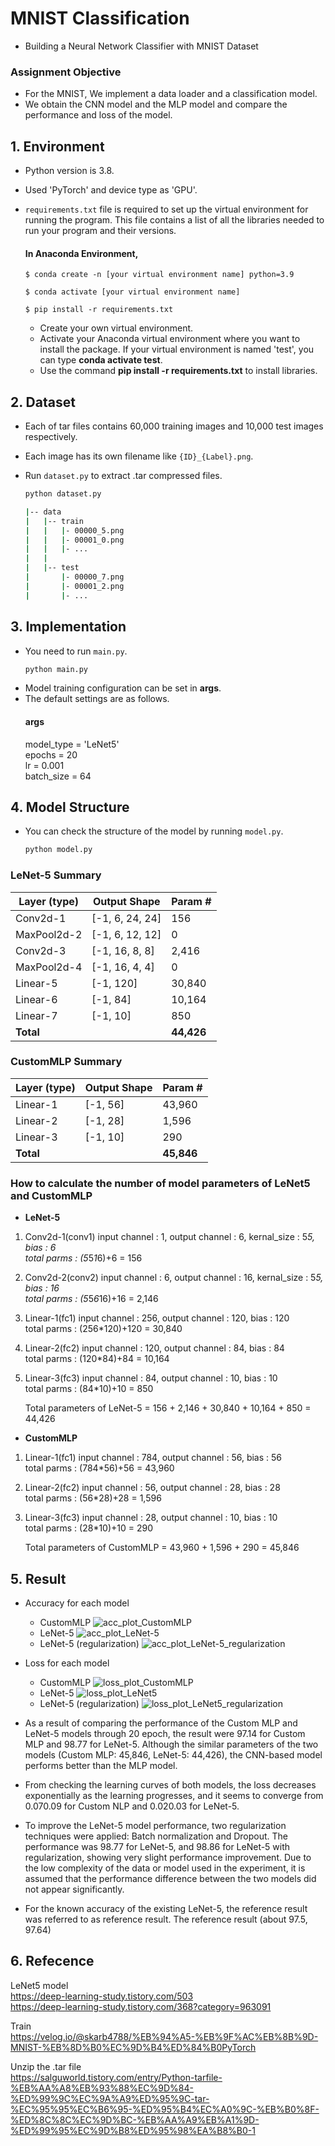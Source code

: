 # MNIST Classification
- Building a Neural Network Classifier with MNIST Dataset

### Assignment Objective
- For the MNIST, We implement a data loader and a classification model.
- We obtain the CNN model and the MLP model and compare the performance and loss of the model.

## 1. Environment
- Python version is 3.8.
- Used 'PyTorch' and device type as 'GPU'.
- `requirements.txt` file is required to set up the virtual environment for running the program. This file contains a list of all the libraries needed to run your program and their versions.

    #### In **Anaconda** Environment,

  ```
  $ conda create -n [your virtual environment name] python=3.9
  
  $ conda activate [your virtual environment name]
  
  $ pip install -r requirements.txt
  ```

  - Create your own virtual environment.
  - Activate your Anaconda virtual environment where you want to install the package. If your virtual environment is named 'test', you can type **conda activate test**.
  - Use the command **pip install -r requirements.txt** to install libraries.

## 2. Dataset
- Each of tar files contains 60,000 training images and 10,000 test images respectively.
- Each image has its own filename like `{ID}_{Label}.png`.
- Run `dataset.py` to extract .tar compressed files.

  ```bash
  python dataset.py
  ```

  ```bash
  |-- data
  |   |-- train
  |   |   |- 00000_5.png
  |   |   |- 00001_0.png
  |   |   |- ...
  |   |
  |   |-- test
  |       |- 00000_7.png
  |       |- 00001_2.png
  |       |- ...
  ```

## 3. Implementation
- You need to run `main.py`.
  ```bash
  python main.py
  ```
- Model training configuration can be set in **args**.
- The default settings are as follows.
    #### args
    model_type = 'LeNet5'  
    epochs = 20  
    lr = 0.001  
    batch_size = 64  

## 4. Model Structure
- You can check the structure of the model by running `model.py`.

  ```bash
  python model.py
  ```

### LeNet-5 Summary

| Layer (type)   | Output Shape      | Param # |
|----------------|-------------------|---------|
| Conv2d-1       | [-1, 6, 24, 24]   | 156     |
| MaxPool2d-2    | [-1, 6, 12, 12]   | 0       |
| Conv2d-3       | [-1, 16, 8, 8]    | 2,416   |
| MaxPool2d-4    | [-1, 16, 4, 4]    | 0       |
| Linear-5       | [-1, 120]         | 30,840  |
| Linear-6       | [-1, 84]          | 10,164  |
| Linear-7       | [-1, 10]          | 850     |
| **Total**      |                   | **44,426** |

### CustomMLP Summary

| Layer (type)   | Output Shape      | Param # |
|----------------|-------------------|---------|
| Linear-1       | [-1, 56]          | 43,960  |
| Linear-2       | [-1, 28]          | 1,596   |
| Linear-3       | [-1, 10]          | 290     |
| **Total**      |                   | **45,846** |

### How to calculate the number of model parameters of LeNet5 and CustomMLP

- **LeNet-5**
1. Conv2d-1(conv1) 
     input channel : 1, output channel : 6, kernal_size : 5*5, bias : 6  
     total parms : (5*5*1*6)+6 = 156
2. Conv2d-2(conv2)
     input channel : 6, output channel : 16, kernal_size : 5*5, bias : 16  
     total parms : (5*5*6*16)+16 = 2,146
3. Linear-1(fc1)
     input channel : 256, output channel : 120, bias : 120  
     total parms : (256*120)+120 = 30,840
4. Linear-2(fc2)
     input channel : 120, output channel : 84, bias : 84  
     total parms : (120*84)+84 = 10,164
5. Linear-3(fc3)
     input channel : 84, output channel : 10, bias : 10  
     total parms : (84*10)+10 = 850

     Total parameters of LeNet-5 = 156 + 2,146 + 30,840 + 10,164 + 850 = 44,426

- **CustomMLP**
1. Linear-1(fc1)
     input channel : 784, output channel : 56, bias : 56  
     total parms : (784*56)+56 = 43,960
2. Linear-2(fc2)
     input channel : 56, output channel : 28, bias : 28  
     total parms : (56*28)+28 = 1,596
3. Linear-3(fc3)
     input channel : 28, output channel : 10, bias : 10  
     total parms : (28*10)+10 = 290

     Total parameters of CustomMLP = 43,960 + 1,596 + 290 = 45,846

## 5. Result

- Accuracy for each model
  - CustomMLP
  ![acc_plot_CustomMLP](https://github.com/bae-sohee/MNIST_Classification/assets/123538321/32dcd452-a016-483e-a58f-7dfa5b0b4568)
  - LeNet-5
  ![acc_plot_LeNet-5](https://github.com/bae-sohee/MNIST_Classification/assets/123538321/9bc7ffea-b539-4f58-a583-3913fce87357)
  - LeNet-5 (regularization)
  ![acc_plot_LeNet-5_regularization](https://github.com/bae-sohee/MNIST_Classification/assets/123538321/1a91a124-a4ce-4c88-ad47-a226fe5f4d44)

- Loss for each model
  - CustomMLP
  ![loss_plot_CustomMLP](https://github.com/bae-sohee/MNIST_Classification/assets/123538321/35787296-2a64-442c-8946-88675c2d59fc)
  - LeNet-5
  ![loss_plot_LeNet5](https://github.com/bae-sohee/MNIST_Classification/assets/123538321/50088e04-19c7-40c5-8d08-b1c9a4263d53)
  - LeNet-5 (regularization)
  ![loss_plot_LeNet5_regularization](https://github.com/bae-sohee/MNIST_Classification/assets/123538321/47d870a3-6790-4bb2-99c3-8128e4657897)

- As a result of comparing the performance of the Custom MLP and LeNet-5 models through 20 epoch, the result were 97.14 for Custom MLP and 98.77 for LeNet-5. Although the similar parameters of the two models (Custom MLP: 45,846, LeNet-5: 44,426), the CNN-based model performs better than the MLP model.
- From checking the learning curves of both models, the loss decreases exponentially as the learning progresses, and it seems to converge from 0.070.09 for Custom NLP and 0.020.03 for LeNet-5.
- To improve the LeNet-5 model performance, two regularization techniques were applied: Batch normalization and Dropout. The performance was 98.77 for LeNet-5, and 98.86 for LeNet-5 with regularization, showing very slight performance improvement. Due to the low complexity of the data or model used in the experiment, it is assumed that the performance difference between the two models did not appear significantly.  
- For the known accuracy of the existing LeNet-5, the reference result was referred to as reference result. The reference result (about 97.5, 97.64)

## 6. Refecence

LeNet5 model  
https://deep-learning-study.tistory.com/503  
https://deep-learning-study.tistory.com/368?category=963091  

Train  
https://velog.io/@skarb4788/%EB%94%A5-%EB%9F%AC%EB%8B%9D-MNIST-%EB%8D%B0%EC%9D%B4%ED%84%B0PyTorch

Unzip the .tar file  
https://salguworld.tistory.com/entry/Python-tarfile-%EB%AA%A8%EB%93%88%EC%9D%84-%ED%99%9C%EC%9A%A9%ED%95%9C-tar-%EC%95%95%EC%B6%95-%ED%95%B4%EC%A0%9C-%EB%B0%8F-%ED%8C%8C%EC%9D%BC-%EB%AA%A9%EB%A1%9D-%ED%99%95%EC%9D%B8%ED%95%98%EA%B8%B0-1  
